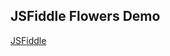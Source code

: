## JSFiddle Flowers Demo

[JSFiddle][Link]

[Link]: https://jsfiddle.net/gh/get/library/pure/neptunelabs/fsi-layers-samples/tree/master/flowers
